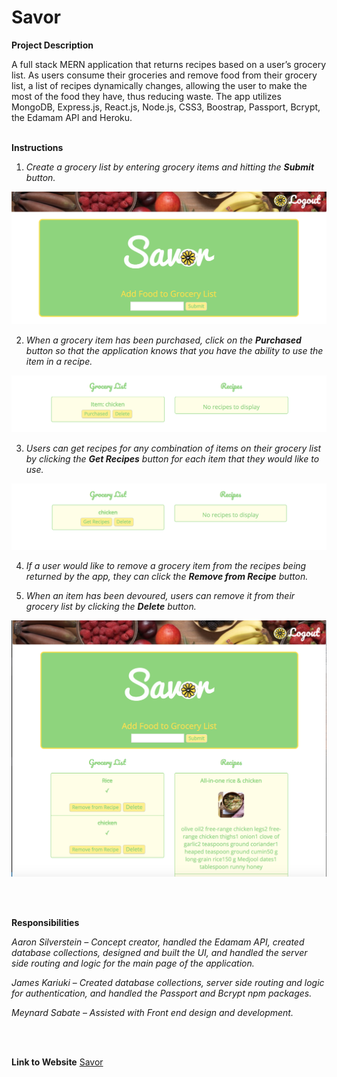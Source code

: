 # Savor

**Project Description**

A full stack MERN application that returns recipes based on a user’s grocery list. As users consume their groceries and remove food from their grocery list, a list of recipes dynamically changes, allowing the user to make the most of the food they have, thus reducing waste. The app utilizes MongoDB, Express.js, React.js, Node.js, CSS3, Boostrap, Passport, Bcrypt, the Edamam API and Heroku. 
<br/>
<br/>

**Instructions**

1.	*Create a grocery list by entering grocery items and hitting the **Submit** button.*

![Image 1 savor app](client/src/images/instructions1.png)

2.	*When a grocery item has been purchased, click on the **Purchased** button so that the application knows that you have the ability to use the item in a recipe.*

![Image 2 of savor app](client/src/images/instructions2.png)


3.	*Users can get recipes for any combination of items on their grocery list by clicking the **Get Recipes** button for each item that they would like to use.*

![Image 3 of savor app](client/src/images/instructions3.png)

4.	*If a user would like to remove a grocery item from the recipes being returned by the app, they can click the **Remove from Recipe** button.*

5.	*When an item has been devoured, users can remove it from their grocery list by clicking the **Delete** button.*

![Image 4 of savor app](client/src/images/instructions3-4-5.png)

<br/>
<br/>


**Responsibilities**

*Aaron Silverstein*  *– Concept creator, handled the Edamam API, created database collections, designed and built the UI, and handled the server side routing and logic for the main page of the application.*

*James Kariuki* – *Created database collections, server side routing and logic for authentication, and handled the Passport and Bcrypt npm packages.* 

*Meynard Sabate* – *Assisted with Front end design and development.* 

<br/>
<br/>

**Link to Website**
[Savor](https://sheltered-tundra-23907.herokuapp.com/)